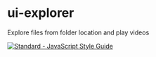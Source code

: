 # ui-explorer
Explore files from folder location and play videos

[![Standard - JavaScript Style Guide](https://cdn.rawgit.com/feross/standard/master/badge.svg)](https://github.com/feross/standard)
